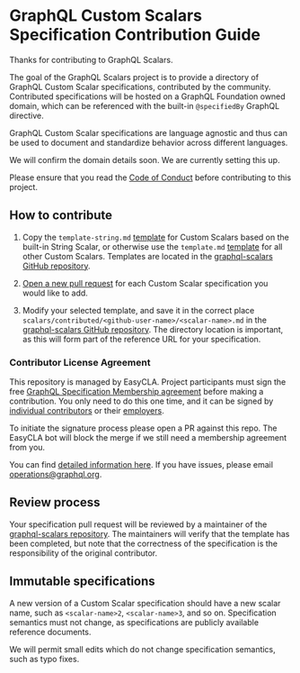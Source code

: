 # GraphQL Custom Scalars Specification Contribution Guide

Thanks for contributing to GraphQL Scalars.

The goal of the GraphQL Scalars project is to provide a directory of GraphQL
Custom Scalar specifications, contributed by the community. Contributed
specifications will be hosted on a GraphQL Foundation owned domain, which can be
referenced with the built-in `@specifiedBy` GraphQL directive.

GraphQL Custom Scalar specifications are language agnostic and thus can be used
to document and standardize behavior across different languages.

We will confirm the domain details soon. We are currently setting this up.

Please ensure that you read the [Code of Conduct](CODE_OF_CONDUCT.md) before
contributing to this project.

## How to contribute

1. Copy the `template-string.md`
   [template](https://github.com/graphql/graphql-scalars/blob/main/scalars/template-string.md)
   for Custom Scalars based on the built-in String Scalar, or otherwise use the
   `template.md`
   [template](https://github.com/graphql/graphql-scalars/blob/main/scalars/template.md)
   for all other Custom Scalars. Templates are located in the
   [graphql-scalars GitHub repository](https://github.com/graphql/graphql-scalars/tree/main/scalars).

2. [Open a new pull request](https://github.com/graphql/graphql-scalars/pulls)
   for each Custom Scalar specification you would like to add.

3. Modify your selected template, and save it in the correct place
   `scalars/contributed/<github-user-name>/<scalar-name>.md` in the
   [graphql-scalars GitHub repository](https://github.com/graphql/graphql-scalars/tree/main/scalars/contributed).
   The directory location is important, as this will form part of the reference
   URL for your specification.

### Contributor License Agreement

This repository is managed by EasyCLA. Project participants must sign the free
[GraphQL Specification Membership agreement](https://preview-spec-membership.graphql.org)
before making a contribution. You only need to do this one time, and it can be
signed by
[individual contributors](http://individual-spec-membership.graphql.org/) or
their [employers](http://corporate-spec-membership.graphql.org/).

To initiate the signature process please open a PR against this repo. The
EasyCLA bot will block the merge if we still need a membership agreement from
you.

You can find
[detailed information here](https://github.com/graphql/graphql-wg/tree/main/membership).
If you have issues, please email
[operations@graphql.org](mailto:operations@graphql.org).

## Review process

Your specification pull request will be reviewed by a maintainer of the
[graphql-scalars repository](https://github.com/graphql/graphql-scalars). The
maintainers will verify that the template has been completed, but note that the
correctness of the specification is the responsibility of the original
contributor.

## Immutable specifications

A new version of a Custom Scalar specification should have a new scalar name,
such as `<scalar-name>2`, `<scalar-name>3`, and so on. Specification semantics
must not change, as specifications are publicly available reference documents.

We will permit small edits which do not change specification semantics, such as
typo fixes.
